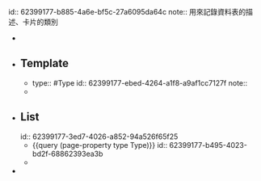 id:: 62399177-b885-4a6e-bf5c-27a6095da64c
note:: 用來記錄資料表的描述、卡片的類別

-
- ## Template
	- type:: #Type
	  id:: 62399177-ebed-4264-a1f8-a9af1cc7127f
	  note::
	-
- ## List
  id:: 62399177-3ed7-4026-a852-94a526f65f25
	- {{query (page-property type Type)}}
	  id:: 62399177-b495-4023-bd2f-68862393ea3b
	-
-
